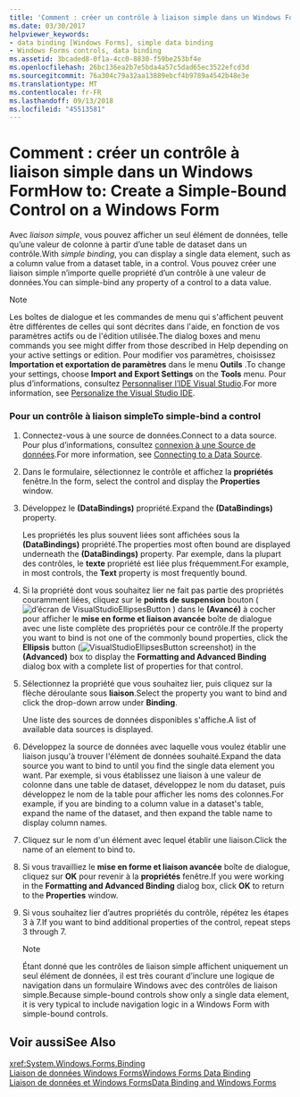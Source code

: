```yaml
---
title: 'Comment : créer un contrôle à liaison simple dans un Windows Form'
ms.date: 03/30/2017
helpviewer_keywords:
- data binding [Windows Forms], simple data binding
- Windows Forms controls, data binding
ms.assetid: 3bcaded8-0f1a-4cc0-8830-f59be253bf4e
ms.openlocfilehash: 26bc136ea2b7e5bda4a57c5dad65ec3522efcd3d
ms.sourcegitcommit: 76a304c79a32aa13889ebcf4b9789a4542b48e3e
ms.translationtype: MT
ms.contentlocale: fr-FR
ms.lasthandoff: 09/13/2018
ms.locfileid: "45513581"
---
```

# <a name="how-to-create-a-simple-bound-control-on-a-windows-form"></a><span data-ttu-id="6e17b-102">Comment : créer un contrôle à liaison simple dans un Windows Form</span><span class="sxs-lookup"><span data-stu-id="6e17b-102">How to: Create a Simple-Bound Control on a Windows Form</span></span>
<span data-ttu-id="6e17b-103">Avec *liaison simple*, vous pouvez afficher un seul élément de données, telle qu’une valeur de colonne à partir d’une table de dataset dans un contrôle.</span><span class="sxs-lookup"><span data-stu-id="6e17b-103">With *simple binding*, you can display a single data element, such as a column value from a dataset table, in a control.</span></span> <span data-ttu-id="6e17b-104">Vous pouvez créer une liaison simple n’importe quelle propriété d’un contrôle à une valeur de données.</span><span class="sxs-lookup"><span data-stu-id="6e17b-104">You can simple-bind any property of a control to a data value.</span></span>  
  
> [!NOTE]
>  <span data-ttu-id="6e17b-105">Les boîtes de dialogue et les commandes de menu qui s'affichent peuvent être différentes de celles qui sont décrites dans l'aide, en fonction de vos paramètres actifs ou de l'édition utilisée.</span><span class="sxs-lookup"><span data-stu-id="6e17b-105">The dialog boxes and menu commands you see might differ from those described in Help depending on your active settings or edition.</span></span> <span data-ttu-id="6e17b-106">Pour modifier vos paramètres, choisissez **Importation et exportation de paramètres** dans le menu **Outils** .</span><span class="sxs-lookup"><span data-stu-id="6e17b-106">To change your settings, choose **Import and Export Settings** on the **Tools** menu.</span></span> <span data-ttu-id="6e17b-107">Pour plus d’informations, consultez [Personnaliser l’IDE Visual Studio](/visualstudio/ide/personalizing-the-visual-studio-ide).</span><span class="sxs-lookup"><span data-stu-id="6e17b-107">For more information, see [Personalize the Visual Studio IDE](/visualstudio/ide/personalizing-the-visual-studio-ide).</span></span>  
  
### <a name="to-simple-bind-a-control"></a><span data-ttu-id="6e17b-108">Pour un contrôle à liaison simple</span><span class="sxs-lookup"><span data-stu-id="6e17b-108">To simple-bind a control</span></span>  
  
1.  <span data-ttu-id="6e17b-109">Connectez-vous à une source de données.</span><span class="sxs-lookup"><span data-stu-id="6e17b-109">Connect to a data source.</span></span> <span data-ttu-id="6e17b-110">Pour plus d’informations, consultez [connexion à une Source de données](../../../docs/framework/data/adonet/connecting-to-a-data-source.md).</span><span class="sxs-lookup"><span data-stu-id="6e17b-110">For more information, see [Connecting to a Data Source](../../../docs/framework/data/adonet/connecting-to-a-data-source.md).</span></span>  
  
2.  <span data-ttu-id="6e17b-111">Dans le formulaire, sélectionnez le contrôle et affichez la **propriétés** fenêtre.</span><span class="sxs-lookup"><span data-stu-id="6e17b-111">In the form, select the control and display the **Properties** window.</span></span>  
  
3.  <span data-ttu-id="6e17b-112">Développez le **(DataBindings)** propriété.</span><span class="sxs-lookup"><span data-stu-id="6e17b-112">Expand the **(DataBindings)** property.</span></span>  
  
     <span data-ttu-id="6e17b-113">Les propriétés les plus souvent liées sont affichées sous la **(DataBindings)** propriété.</span><span class="sxs-lookup"><span data-stu-id="6e17b-113">The properties most often bound are displayed underneath the **(DataBindings)** property.</span></span> <span data-ttu-id="6e17b-114">Par exemple, dans la plupart des contrôles, le **texte** propriété est liée plus fréquemment.</span><span class="sxs-lookup"><span data-stu-id="6e17b-114">For example, in most controls, the **Text** property is most frequently bound.</span></span>  
  
4.  <span data-ttu-id="6e17b-115">Si la propriété dont vous souhaitez lier ne fait pas partie des propriétés couramment liées, cliquez sur le **points de suspension** bouton (![d’écran de VisualStudioEllipsesButton](../../../docs/framework/winforms/media/vbellipsesbutton.png "vbEllipsesButton") ) dans le **(Avancé)** à cocher pour afficher le **mise en forme et liaison avancée** boîte de dialogue avec une liste complète des propriétés pour ce contrôle.</span><span class="sxs-lookup"><span data-stu-id="6e17b-115">If the property you want to bind is not one of the commonly bound properties, click the **Ellipsis** button (![VisualStudioEllipsesButton screenshot](../../../docs/framework/winforms/media/vbellipsesbutton.png "vbEllipsesButton")) in the **(Advanced)** box to display the **Formatting and Advanced Binding** dialog box with a complete list of properties for that control.</span></span>  
  
5.  <span data-ttu-id="6e17b-116">Sélectionnez la propriété que vous souhaitez lier, puis cliquez sur la flèche déroulante sous **liaison**.</span><span class="sxs-lookup"><span data-stu-id="6e17b-116">Select the property you want to bind and click the drop-down arrow under **Binding**.</span></span>  
  
     <span data-ttu-id="6e17b-117">Une liste des sources de données disponibles s'affiche.</span><span class="sxs-lookup"><span data-stu-id="6e17b-117">A list of available data sources is displayed.</span></span>  
  
6.  <span data-ttu-id="6e17b-118">Développez la source de données avec laquelle vous voulez établir une liaison jusqu'à trouver l'élément de données souhaité.</span><span class="sxs-lookup"><span data-stu-id="6e17b-118">Expand the data source you want to bind to until you find the single data element you want.</span></span> <span data-ttu-id="6e17b-119">Par exemple, si vous établissez une liaison à une valeur de colonne dans une table de dataset, développez le nom du dataset, puis développez le nom de la table pour afficher les noms des colonnes.</span><span class="sxs-lookup"><span data-stu-id="6e17b-119">For example, if you are binding to a column value in a dataset's table, expand the name of the dataset, and then expand the table name to display column names.</span></span>  
  
7.  <span data-ttu-id="6e17b-120">Cliquez sur le nom d'un élément avec lequel établir une liaison.</span><span class="sxs-lookup"><span data-stu-id="6e17b-120">Click the name of an element to bind to.</span></span>  
  
8.  <span data-ttu-id="6e17b-121">Si vous travailliez le **mise en forme et liaison avancée** boîte de dialogue, cliquez sur **OK** pour revenir à la **propriétés** fenêtre.</span><span class="sxs-lookup"><span data-stu-id="6e17b-121">If you were working in the **Formatting and Advanced Binding** dialog box, click **OK** to return to the **Properties** window.</span></span>  
  
9. <span data-ttu-id="6e17b-122">Si vous souhaitez lier d’autres propriétés du contrôle, répétez les étapes 3 à 7.</span><span class="sxs-lookup"><span data-stu-id="6e17b-122">If you want to bind additional properties of the control, repeat steps 3 through 7.</span></span>  
  
    > [!NOTE]
    >  <span data-ttu-id="6e17b-123">Étant donné que les contrôles de liaison simple affichent uniquement un seul élément de données, il est très courant d’inclure une logique de navigation dans un formulaire Windows avec des contrôles de liaison simple.</span><span class="sxs-lookup"><span data-stu-id="6e17b-123">Because simple-bound controls show only a single data element, it is very typical to include navigation logic in a Windows Form with simple-bound controls.</span></span>  
  
## <a name="see-also"></a><span data-ttu-id="6e17b-124">Voir aussi</span><span class="sxs-lookup"><span data-stu-id="6e17b-124">See Also</span></span>  
 <xref:System.Windows.Forms.Binding>  
 [<span data-ttu-id="6e17b-125">Liaison de données Windows Forms</span><span class="sxs-lookup"><span data-stu-id="6e17b-125">Windows Forms Data Binding</span></span>](../../../docs/framework/winforms/windows-forms-data-binding.md)  
 [<span data-ttu-id="6e17b-126">Liaison de données et Windows Forms</span><span class="sxs-lookup"><span data-stu-id="6e17b-126">Data Binding and Windows Forms</span></span>](../../../docs/framework/winforms/data-binding-and-windows-forms.md)
